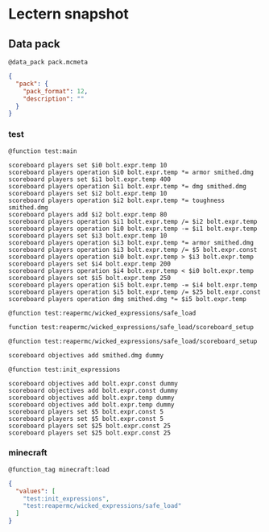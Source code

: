 # Lectern snapshot

## Data pack

`@data_pack pack.mcmeta`

```json
{
  "pack": {
    "pack_format": 12,
    "description": ""
  }
}
```

### test

`@function test:main`

```mcfunction
scoreboard players set $i0 bolt.expr.temp 10
scoreboard players operation $i0 bolt.expr.temp *= armor smithed.dmg
scoreboard players set $i1 bolt.expr.temp 400
scoreboard players operation $i1 bolt.expr.temp *= dmg smithed.dmg
scoreboard players set $i2 bolt.expr.temp 10
scoreboard players operation $i2 bolt.expr.temp *= toughness smithed.dmg
scoreboard players add $i2 bolt.expr.temp 80
scoreboard players operation $i1 bolt.expr.temp /= $i2 bolt.expr.temp
scoreboard players operation $i0 bolt.expr.temp -= $i1 bolt.expr.temp
scoreboard players set $i3 bolt.expr.temp 10
scoreboard players operation $i3 bolt.expr.temp *= armor smithed.dmg
scoreboard players operation $i3 bolt.expr.temp /= $5 bolt.expr.const
scoreboard players operation $i0 bolt.expr.temp > $i3 bolt.expr.temp
scoreboard players set $i4 bolt.expr.temp 200
scoreboard players operation $i4 bolt.expr.temp < $i0 bolt.expr.temp
scoreboard players set $i5 bolt.expr.temp 250
scoreboard players operation $i5 bolt.expr.temp -= $i4 bolt.expr.temp
scoreboard players operation $i5 bolt.expr.temp /= $25 bolt.expr.const
scoreboard players operation dmg smithed.dmg *= $i5 bolt.expr.temp
```

`@function test:reapermc/wicked_expressions/safe_load`

```mcfunction
function test:reapermc/wicked_expressions/safe_load/scoreboard_setup
```

`@function test:reapermc/wicked_expressions/safe_load/scoreboard_setup`

```mcfunction
scoreboard objectives add smithed.dmg dummy
```

`@function test:init_expressions`

```mcfunction
scoreboard objectives add bolt.expr.const dummy
scoreboard objectives add bolt.expr.const dummy
scoreboard objectives add bolt.expr.temp dummy
scoreboard objectives add bolt.expr.temp dummy
scoreboard players set $5 bolt.expr.const 5
scoreboard players set $5 bolt.expr.const 5
scoreboard players set $25 bolt.expr.const 25
scoreboard players set $25 bolt.expr.const 25
```

### minecraft

`@function_tag minecraft:load`

```json
{
  "values": [
    "test:init_expressions",
    "test:reapermc/wicked_expressions/safe_load"
  ]
}
```

